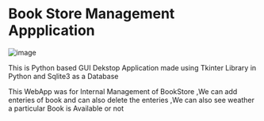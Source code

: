 # Book Store Management Appplication
![image](https://user-images.githubusercontent.com/51230806/131260046-9ee13299-2ce5-423f-8693-548515dbb622.png)

This is Python based GUI Dekstop Application made using Tkinter Library in Python and Sqlite3 as a Database

This WebApp was for Internal Management of BookStore ,We can add enteries of book and can also delete the enteries ,We can also see weather a particular Book is Available or not
